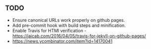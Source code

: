 TODO
----------

* Ensure canonical URLs work properly on github pages.
* Add pre-commit hook with build steps and minification.
* Enable Travis for HTMl verification - https://jaicab.com/2016/04/05/travis-for-jekyll-on-github-pages/
* https://news.ycombinator.com/item?id=14170041
